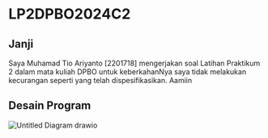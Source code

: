# LP2DPBO2024C2

## Janji
Saya Muhamad Tio Ariyanto [2201718] mengerjakan soal Latihan Praktikum 2
dalam mata kuliah DPBO untuk keberkahanNya saya tidak melakukan kecurangan
seperti yang telah dispesifikasikan. Aamiin

## Desain Program
![Untitled Diagram drawio](https://github.com/Osaraku/LP2DPBO2024C2/assets/117560099/76d6c99c-9579-4999-b0f4-0cabc7dddb4d)
